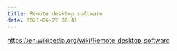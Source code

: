 ```yaml
---
title: Remote desktop software
date: 2021-06-27 06:41
---
```


https://en.wikipedia.org/wiki/Remote_desktop_software
